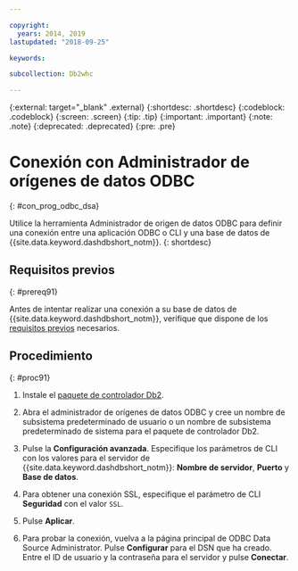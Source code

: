 ```yaml
---

copyright:
  years: 2014, 2019
lastupdated: "2018-09-25"

keywords:

subcollection: Db2whc

---
```


<!-- Attribute definitions --> 
{:external: target="_blank" .external}
{:shortdesc: .shortdesc}
{:codeblock: .codeblock}
{:screen: .screen}
{:tip: .tip}
{:important: .important}
{:note: .note}
{:deprecated: .deprecated}
{:pre: .pre}

# Conexión con Administrador de orígenes de datos ODBC
{: #con_prog_odbc_dsa}

Utilice la herramienta Administrador de origen de datos ODBC para definir una conexión entre una aplicación ODBC o CLI y una base de datos de {{site.data.keyword.dashdbshort_notm}}.
{: shortdesc}

## Requisitos previos
{: #prereq91}

Antes de intentar realizar una conexión a su base de datos de {{site.data.keyword.dashdbshort_notm}}, verifique que dispone de los [requisitos previos](/docs/services/Db2whc/connecting?topic=Db2whc-connect_ov#prereqs) necesarios.

<!-- Before you can connect to your database, you must perform the following steps:

- [Verify prerequisites](prereqs.html), including installing driver packages, configuring your local environment, and downloading SSL certificates (if needed)
- Collect [connection information](credentials.html), including database details such as host name and port numbers, and connection credentials such as user ID and password -->

## Procedimiento
{: #proc91}

1. Instale el [paquete de controlador Db2](/docs/services/Db2whc?topic=Db2whc-dr_pkg#dr_pkg).

2. Abra el administrador de orígenes de datos ODBC y cree un nombre de subsistema predeterminado de usuario o un nombre de subsistema predeterminado de sistema para el paquete de controlador Db2.
    
3. Pulse la **Configuración avanzada**. Especifique los parámetros de CLI con los valores para el servidor de {{site.data.keyword.dashdbshort_notm}}: **Nombre de servidor**, **Puerto** y **Base de datos**.
    
4. Para obtener una conexión SSL, especifique el parámetro de CLI **Seguridad** con el valor `SSL`.
    
5. Pulse **Aplicar**.
    
6. Para probar la conexión, vuelva a la página principal de ODBC Data Source Administrator. Pulse **Configurar** para el DSN que ha creado. Entre el ID de usuario y la contraseña para el servidor y pulse **Conectar**.

